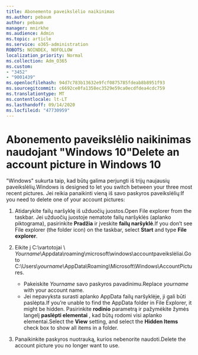 ```yaml
---
title: Abonemento paveikslėlio naikinimas
ms.author: pebaum
author: pebaum
manager: mnirkhe
ms.audience: Admin
ms.topic: article
ms.service: o365-administration
ROBOTS: NOINDEX, NOFOLLOW
localization_priority: Normal
ms.collection: Adm_O365
ms.custom:
- "3452"
- "9001439"
ms.openlocfilehash: 94d7c783b13632e9fcf0875785fdeab8b8951f93
ms.sourcegitcommit: c6692ce0fa1358ec3529e59ca0ecdfdea4cdc759
ms.translationtype: MT
ms.contentlocale: lt-LT
ms.lasthandoff: 09/14/2020
ms.locfileid: "47730959"
---
```

# <a name="delete-an-account-picture-in-windows-10"></a><span data-ttu-id="4c637-102">Abonemento paveikslėlio naikinimas naudojant "Windows 10"</span><span class="sxs-lookup"><span data-stu-id="4c637-102">Delete an account picture in Windows 10</span></span>

<span data-ttu-id="4c637-103">"Windows" sukurta taip, kad būtų galima perjungti iš trijų naujausių paveikslėlių.</span><span class="sxs-lookup"><span data-stu-id="4c637-103">Windows is designed to let you switch between your three most recent pictures.</span></span> <span data-ttu-id="4c637-104">Jei reikia panaikinti vieną iš savo paskyros paveikslėlių:</span><span class="sxs-lookup"><span data-stu-id="4c637-104">If you need to delete one of your account pictures:</span></span>

1. <span data-ttu-id="4c637-105">Atidarykite failų naršyklę iš užduočių juostos.</span><span class="sxs-lookup"><span data-stu-id="4c637-105">Open File explorer from the taskbar.</span></span> <span data-ttu-id="4c637-106">Jei užduočių juostoje nematote failų naršyklės (aplanko piktograma), pasirinkite **Pradžia** ir įveskite **failų naršyklė**.</span><span class="sxs-lookup"><span data-stu-id="4c637-106">If you don’t see File explorer (the folder icon) on the taskbar, select **Start** and type **File explorer**.</span></span>

2. <span data-ttu-id="4c637-107">Eikite į C:\vartotojai \\ *Yourname*\Appdata\roaming\microsoft\windows\accountpaveikslėliai.</span><span class="sxs-lookup"><span data-stu-id="4c637-107">Go to C:\Users\\*yourname*\AppData\Roaming\Microsoft\Windows\AccountPictures.</span></span> 
    - <span data-ttu-id="4c637-108">Pakeiskite *Yourname* savo paskyros pavadinimu.</span><span class="sxs-lookup"><span data-stu-id="4c637-108">Replace *yourname* with your account name.</span></span>
    - <span data-ttu-id="4c637-109">Jei nepavyksta surasti aplanko AppData failų naršyklėje, ji gali būti paslėpta.</span><span class="sxs-lookup"><span data-stu-id="4c637-109">If you’re unable to find the AppData folder in File Explorer, it might be hidden.</span></span> <span data-ttu-id="4c637-110">Pasirinkite **rodinio** parametrą ir pažymėkite žymės langelį **paslėpti elementai** , kad būtų rodomi visi aplanko elementai.</span><span class="sxs-lookup"><span data-stu-id="4c637-110">Select the **View** setting, and select the **Hidden Items** check box to show all items in a folder.</span></span>

3. <span data-ttu-id="4c637-111">Panaikinkite paskyros nuotrauką, kurios nebenorite naudoti.</span><span class="sxs-lookup"><span data-stu-id="4c637-111">Delete the account picture you no longer want to use.</span></span>
 
 